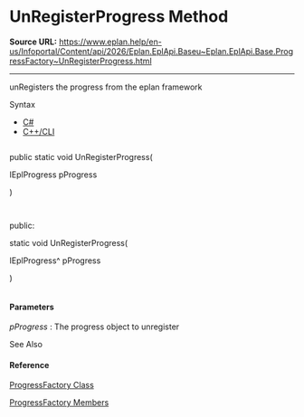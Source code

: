 # UnRegisterProgress Method

**Source URL:** https://www.eplan.help/en-us/Infoportal/Content/api/2026/Eplan.EplApi.Baseu~Eplan.EplApi.Base.ProgressFactory~UnRegisterProgress.html

---

unRegisters the progress from the eplan framework

Syntax

- [C#](#i-syntax-CS)
- [C++/CLI](#i-syntax-CPP2005)

```
```
public static void UnRegisterProgress( 
   IEplProgress pProgress
)
```
```

```
```
public:
static void UnRegisterProgress( 
   IEplProgress^ pProgress
)
```
```

#### Parameters

*pProgress*
:   The progress object to unregister



See Also

#### Reference

[ProgressFactory Class](Eplan.EplApi.Baseu~Eplan.EplApi.Base.ProgressFactory.html)
  
[ProgressFactory Members](Eplan.EplApi.Baseu~Eplan.EplApi.Base.ProgressFactory_members.html)